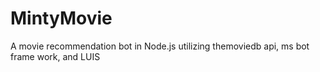 # MintyMovie
A movie recommendation bot in Node.js utilizing themoviedb api, ms bot frame work, and LUIS
